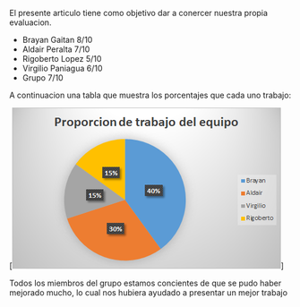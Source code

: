 El presente articulo tiene como objetivo dar a conercer nuestra propia evaluacion.

* Brayan Gaitan     8/10
* Aldair Peralta    7/10
* Rigoberto Lopez   5/10
* Virgilio Paniagua 6/10
* Grupo             7/10

A continuacion una tabla que muestra los porcentajes que cada uno trabajo:

[![Grupo](https://github.com/Thealexander/KiraSaeuam/blob/master/Documentos/Memorias-y-evaluacion/ProporcionesTrabajo.png?raw=true)]

Todos los miembros del grupo estamos concientes de que se pudo haber mejorado mucho, lo cual nos hubiera ayudado a presentar un mejor trabajo
